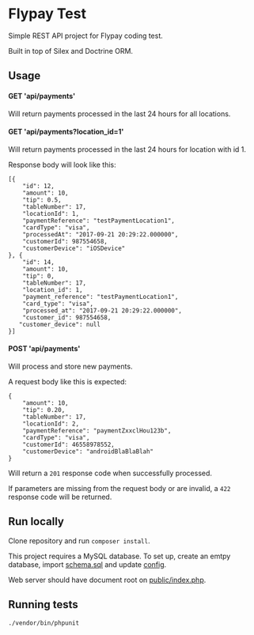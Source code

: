 # Flypay Test

Simple REST API project for Flypay coding test.

Built in top of Silex and Doctrine ORM.

## Usage

#### GET 'api/payments'
Will return payments processed in the last 24 hours for all locations.

#### GET 'api/payments?location_id=1'
Will return payments processed in the last 24 hours for location with id 1.

Response body will look like this:

```
[{
    "id": 12,
    "amount": 10,
    "tip": 0.5,
    "tableNumber": 17,
    "locationId": 1,
    "paymentReference": "testPaymentLocation1",
    "cardType": "visa",
    "processedAt": "2017-09-21 20:29:22.000000",
    "customerId": 987554658,
    "customerDevice": "iOSDevice"
}, {
    "id": 14,
    "amount": 10,
    "tip": 0,
    "tableNumber": 17,
    "location_id": 1,
    "payment_reference": "testPaymentLocation1",
    "card_type": "visa",
    "processed_at": "2017-09-21 20:29:22.000000",
    "customer_id": 987554658,
   "customer_device": null
}]
```

#### POST 'api/payments'

Will process and store new payments.

A request body like this is expected:

```
{
    "amount": 10,
    "tip": 0.20,
    "tableNumber": 17,
    "locationId": 2,
    "paymentReference": "paymentZxxclHou123b",
    "cardType": "visa",
    "customerId": 46558978552,
    "customerDevice": "androidBlaBlaBlah"
}
```

Will return a `201` response code when successfully processed.

If parameters are missing from the request body or are invalid, a `422` response code will be returned.

## Run locally

Clone repository and run `composer install`.

This project requires a MySQL database. To set up, create an emtpy database, import [schema.sql](resources/sql/schema.sql) and update [config](resources/config/prod.php).

Web server should have document root on [public/index.php](public/index.php).

## Running tests

`./vendor/bin/phpunit`

